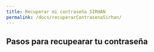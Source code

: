 ```yaml
---
title: Recuperar mi contraseña SIRHAN
permalink: /docs/recuperarContrasenaSirhan/
---
```


## Pasos para recupearar tu contraseña